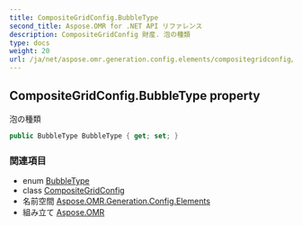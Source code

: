 ```yaml
---
title: CompositeGridConfig.BubbleType
second_title: Aspose.OMR for .NET API リファレンス
description: CompositeGridConfig 財産. 泡の種類
type: docs
weight: 20
url: /ja/net/aspose.omr.generation.config.elements/compositegridconfig/bubbletype/
---
```

## CompositeGridConfig.BubbleType property

泡の種類

```csharp
public BubbleType BubbleType { get; set; }
```

### 関連項目

* enum [BubbleType](../../../aspose.omr.generation.config.enums/bubbletype/)
* class [CompositeGridConfig](../)
* 名前空間 [Aspose.OMR.Generation.Config.Elements](../../compositegridconfig/)
* 組み立て [Aspose.OMR](../../../)


